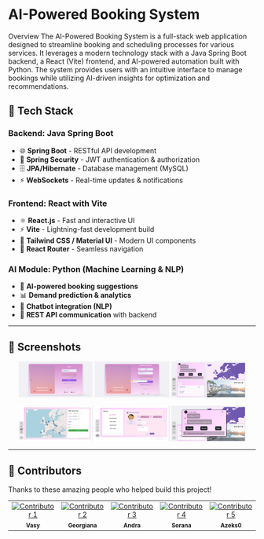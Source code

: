 # AI-Powered Booking System

Overview
The AI-Powered Booking System is a full-stack web application designed to streamline booking and scheduling processes for various services. It leverages a modern technology stack with a Java Spring Boot backend, a React (Vite) frontend, and AI-powered automation built with Python. The system provides users with an intuitive interface to manage bookings while utilizing AI-driven insights for optimization and recommendations.

## 📌 **Tech Stack**  

### **Backend: Java Spring Boot**  
- 🌐 **Spring Boot** - RESTful API development  
- 🔐 **Spring Security** - JWT authentication & authorization  
- 🗄 **JPA/Hibernate** - Database management (MySQL)  
- ⚡ **WebSockets** - Real-time updates & notifications  

### **Frontend: React with Vite**  
- ⚛ **React.js** - Fast and interactive UI  
- ⚡ **Vite** - Lightning-fast development build  
- 🎨 **Tailwind CSS / Material UI** - Modern UI components  
- 🔄 **React Router** - Seamless navigation  

### **AI Module: Python (Machine Learning & NLP)**  
- 🤖 **AI-powered booking suggestions**  
- 📊 **Demand prediction & analytics**  
- 💬 **Chatbot integration (NLP)**  
- 🔌 **REST API communication** with backend  

---
## 📸 Screenshots  

<p align="center">
  <img src="images/1.png" alt="Screenshot 1" width="30%">
  <img src="images/2.png" alt="Screenshot 2" width="30%">
  <img src="images/3.png" alt="Screenshot 3" width="30%">
</p>

<p align="center">
  <img src="images/4.png" alt="Screenshot 4" width="30%">
  <img src="images/5.png" alt="Screenshot 5" width="30%">
  <img src="images/6.png" alt="Screenshot 6" width="30%">
</p>

---
## 👥 Contributors 

Thanks to these amazing people who helped build this project!  

<table>
  <tr>
    <td align="center">
      <a href="[https://github.com/contributor1](https://github.com/wasy2023)">
        <img src="https://github.com/contributor1.png" width="100px;" alt="Contributor 1"/>
        <br />
        <sub><b>Vasy</b></sub>
      </a>
    </td>
    <td align="center">
      <a href="[https://github.com/contributor2](https://github.com/NeaguGeorgianaTeodora)">
        <img src="https://github.com/contributor2.png" width="100px;" alt="Contributor 2"/>
        <br />
        <sub><b>Georgiana</b></sub>
      </a>
    </td>
    <td align="center">
      <a href="[https://github.com/contributor3](https://github.com/andrapavel)">
        <img src="https://github.com/contributor3.png" width="100px;" alt="Contributor 3"/>
        <br />
        <sub><b>Andra</b></sub>
      </a>
    </td>
    <td align="center">
      <a href="[https://github.com/contributor4](https://github.com/sorana134)">
        <img src="https://github.com/contributor4.png" width="100px;" alt="Contributor 4"/>
        <br />
        <sub><b>Sorana</b></sub>
      </a>
    </td>
    <td align="center">
      <a href="[https://github.com/contributor5](https://github.com/Azeks0)">
        <img src="https://github.com/contributor5.png" width="100px;" alt="Contributor 5"/>
        <br />
        <sub><b>Azeks0</b></sub>
      </a>
    </td>
  </tr>
</table>
